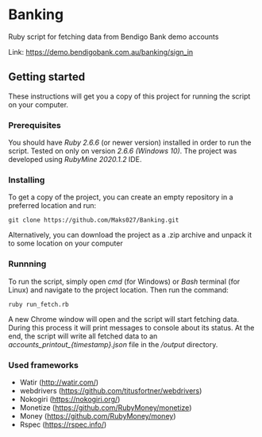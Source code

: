 # Banking
Ruby script for fetching data from Bendigo Bank demo 
accounts 

Link: https://demo.bendigobank.com.au/banking/sign_in

## Getting started
These instructions will get you a copy of this project 
for running the script on your computer.
### Prerequisites
You should have *Ruby 2.6.6* (or newer version) installed 
in order to run the script. Tested on only on version *2.6.6 (Windows 10)*. 
The project was developed using *RubyMine 2020.1.2* IDE.
### Installing
To get a copy of the project, you can create an empty 
repository in a preferred location and run:

 `git clone https://github.com/Maks027/Banking.git `
 
 
 Alternatively, you can download the project as a .zip archive
 and unpack it to some location on your computer
 
### Runnning
To run the script, simply open *cmd* (for Windows) 
or *Bash* terminal (for Linux) and navigate to the 
project location. Then run the command:

`ruby run_fetch.rb`

A new Chrome window will open and the script will start 
fetching data. During this process it will print messages
to console about its status. At the end, the script will
write all fetched data to an *accounts_printout_{timestamp}.json* file in the */output*
directory.

### Used frameworks
* Watir (http://watir.com/)
* webdrivers (https://github.com/titusfortner/webdrivers)
* Nokogiri (https://nokogiri.org/)
* Monetize (https://github.com/RubyMoney/monetize)
* Money (https://github.com/RubyMoney/money)
* Rspec (https://rspec.info/)
